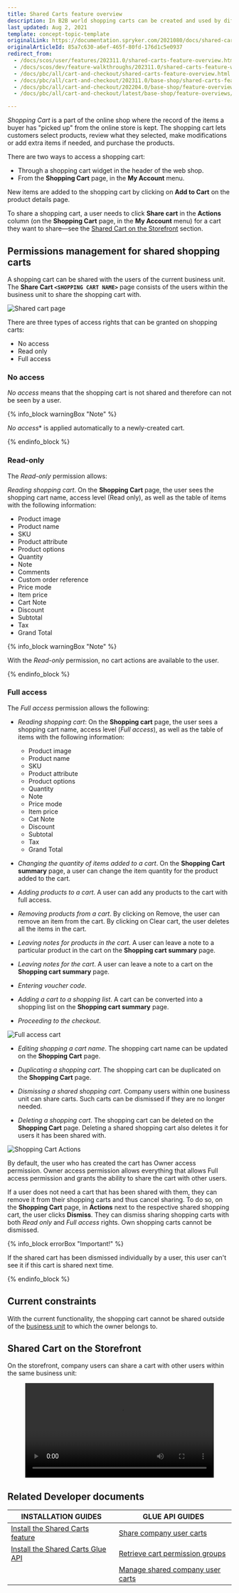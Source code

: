```yaml
---
title: Shared Carts feature overview
description: In B2B world shopping carts can be created and used by different individuals. A shopping cart can be shared with the users of the current business unit.
last_updated: Aug 2, 2021
template: concept-topic-template
originalLink: https://documentation.spryker.com/2021080/docs/shared-carts-feature-overview
originalArticleId: 85a7c630-a6ef-465f-80fd-176d1c5e0937
redirect_from:
  - /docs/scos/user/features/202311.0/shared-carts-feature-overview.html  
  - /docs/scos/dev/feature-walkthroughs/202311.0/shared-carts-feature-walkthrough.html
  - /docs/pbc/all/cart-and-checkout/shared-carts-feature-overview.html
  - /docs/pbc/all/cart-and-checkout/202311.0/base-shop/shared-carts-feature-overview.html
  - /docs/pbc/all/cart-and-checkout/202204.0/base-shop/feature-overviews/shared-carts-feature-overview.html
  - /docs/pbc/all/cart-and-checkout/latest/base-shop/feature-overviews/shared-carts-feature-overview.html

---
```


*Shopping Cart* is a part of the online shop where the record of the items a buyer has "picked up" from the online store is kept. The shopping cart lets customers select products, review what they selected, make modifications or add extra items if needed, and purchase the products.

There are two ways to access a shopping cart:
- Through a shopping cart widget in the header of the web shop.
- From the **Shopping Cart** page, in the **My Account** menu.

New items are added to the shopping cart by clicking on **Add to Cart** on the product details page.

To share a shopping cart, a user needs to click **Share cart** in the **Actions** column (on the **Shopping Cart** page, in the **My Account** menu) for a cart they want to share—see the [Shared Cart on the Storefront](#shared-cart-on-the-storefront) section.

## Permissions management for shared shopping carts

A shopping cart can be shared with the users of the current business unit. The **Share Cart `<SHOPPING CART NAME>`** page consists of the users within the business unit to share the shopping cart with.

![Shared cart page](https://spryker.s3.eu-central-1.amazonaws.com/docs/Features/Shopping+Cart/Cart/Shared+Cart+Feature+Overview/share-cart-page.png)

There are three types of access rights that can be granted on shopping carts:
- No access
- Read only
- Full access

### No access

*No access* means that the shopping cart is not shared and therefore can not be seen by a user.

{% info_block warningBox "Note" %}

 *No access** is applied automatically to a newly-created cart.

{% endinfo_block %}

### Read-only

The *Read-only* permission allows:

*Reading shopping cart*. On the **Shopping Cart** page, the user sees the shopping cart name, access level (Read only), as well as the table of items with the following information:

- Product image
- Product name
- SKU
- Product attribute
- Product options
- Quantity
- Note
- Comments
- Custom order reference
- Price mode
- Item price
- Cart Note
- Discount
- Subtotal
- Tax
- Grand Total

{% info_block warningBox "Note" %}

With the *Read-only* permission, no cart actions are available to the user.

{% endinfo_block %}

### Full access

The *Full access* permission allows the following:

- *Reading shopping cart*: On the **Shopping cart** page, the user sees a shopping cart name, access level (*Full access*), as well as the table of items with the following information:
  - Product image
  - Product name
  - SKU
  - Product attribute
  - Product options
  - Quantity
  - Note
  - Price mode
  - Item price
  - Cat Note
  - Discount
  - Subtotal
  - Tax
  - Grand Total

- *Changing the quantity of items added to a cart*. On the **Shopping Cart summary** page, a user can change the item quantity for the product added to the cart.

- *Adding products to a cart*. A user can add any products to the cart with full access.

- *Removing products from a cart*. By clicking on Remove, the user can remove an item from the cart. By clicking on Clear cart, the user deletes all the items in the cart.

- *Leaving notes for products in the cart*. A user can leave a note to a particular product in the cart on the **Shopping cart summary** page.

- *Leaving notes for the cart*. A user can leave a note to a cart on the **Shopping cart summary** page.

- *Entering voucher code*.

- *Adding a cart to a shopping list*. A cart can be converted into a shopping list on the **Shopping cart summary** page.

- *Proceeding to the checkout*.

![Full access cart](https://spryker.s3.eu-central-1.amazonaws.com/docs/Features/Shopping+Cart/Cart/Shared+Cart+Feature+Overview/full-access-cart.png)

- *Editing shopping a cart name*. The shopping cart name can be updated on the **Shopping Cart** page.

- *Duplicating a shopping cart*. The shopping cart can be duplicated on the **Shopping Cart** page.

- *Dismissing a shared shopping cart*. Company users within one business unit can share carts. Such carts can be dismissed if they are no longer needed.

- *Deleting a shopping cart*. The shopping cart can be deleted on the **Shopping Cart** page. Deleting a shared shopping cart also deletes it for users it has been shared with.

![Shopping Cart Actions](https://spryker.s3.eu-central-1.amazonaws.com/docs/Features/Shopping+Cart/Cart/Shared+Cart+Feature+Overview/shopping-cart-actions.png)

By default, the user who has created the cart has Owner access permission. Owner access permission allows everything that allows Full access permission and grants the ability to share the cart with other users.

If a user does not need a cart that has been shared with them, they can remove it from their shopping carts and thus cancel sharing. To do so, on the **Shopping Cart** page, in **Actions** next to the respective shared shopping cart, the user clicks **Dismiss**. They can dismiss sharing shopping carts with both *Read only* and *Full access* rights. Own shopping carts cannot be dismissed.

{% info_block errorBox "Important!" %}

If the shared cart has been dismissed individually by a user, this user can't see it if this cart is shared next time.

{% endinfo_block %}

## Current constraints

With the current functionality, the shopping cart cannot be shared outside of the [business unit](/docs/pbc/all/customer-relationship-management/{{site.version}}/base-shop/company-account-feature-overview/business-units-overview.html) to which the owner belongs to.

## Shared Cart on the Storefront

<a id=shared-cart-on-the-storefront></a>

On the storefront, company users can share a cart with other users within the same business unit:

<figure class="video_container">
    <video width="100%" height="auto" controls>
    <source src="https://spryker.s3.eu-central-1.amazonaws.com/docs/pbc/all/cart-and-checkout/base-shop/feature-overviews/shared-carts-feature-overview.md/share-a-shopping-cart.mp4" type="video/mp4">
  </video>
</figure>  


## Related Developer documents

|INSTALLATION GUIDES  | GLUE API GUIDES  |
|---------|---------|
|[Install the Shared Carts feature](/docs/pbc/all/cart-and-checkout/{{site.version}}/base-shop/install-and-upgrade/install-features/install-the-shared-carts-feature.html) | [Share company user carts](/docs/pbc/all/cart-and-checkout/{{page.version}}/base-shop/manage-using-glue-api/share-company-user-carts/glue-api-share-company-user-carts.html)  |
| [Install the Shared Carts Glue API](/docs/pbc/all/cart-and-checkout/{{site.version}}/base-shop/install-and-upgrade/install-glue-api/install-the-shared-carts-glue-api.html) | [Retrieve cart permission groups](/docs/pbc/all/cart-and-checkout/{{page.version}}/base-shop/manage-using-glue-api/share-company-user-carts/glue-api-retrieve-cart-permission-groups.html) |
| | [Manage shared company user carts](/docs/pbc/all/cart-and-checkout/{{page.version}}/base-shop/manage-using-glue-api/share-company-user-carts/glue-api-manage-shared-company-user-carts.html) |
